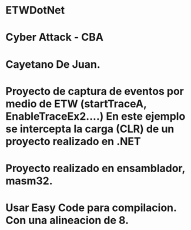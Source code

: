 # ETWDotNet
# Cyber Attack - CBA
# Cayetano De Juan.
# Proyecto de captura de eventos por medio de ETW (startTraceA, EnableTraceEx2....) En este ejemplo se intercepta la carga (CLR) de un proyecto realizado en .NET
# Proyecto realizado en ensamblador, masm32.
# Usar Easy Code para compilacion. Con una alineacion de 8.

